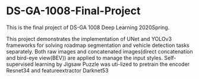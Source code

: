 # DS-GA-1008-Final-Project

This is the final project of DS-GA 1008 Deep Learning 2020Spring.

This project demonstrates the implementation of UNet and YOLOv3 frameworks for solving roadmap segmentation and vehicle detection tasks separately. 
Both raw images and concatenated images(direct concatenation and bird-eye view(BEV)) are applied to manage the input styles.
Self-supervised learning by Jigsaw Puzzle was uti-lized to pretrain the encoder Resnet34 and featureextractor Darknet53
